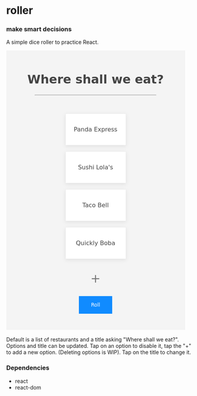 # roller
### make smart decisions

A simple dice roller to practice React.

![Screenshot](images/screenshot.png)

Default is a list of restaurants and a title asking "Where shall we eat?". Options and title can be updated. Tap on an option to disable it, tap the "+" to add a new option. (Deleting options is WIP). Tap on the title to change it.

### Dependencies
- react
- react-dom
